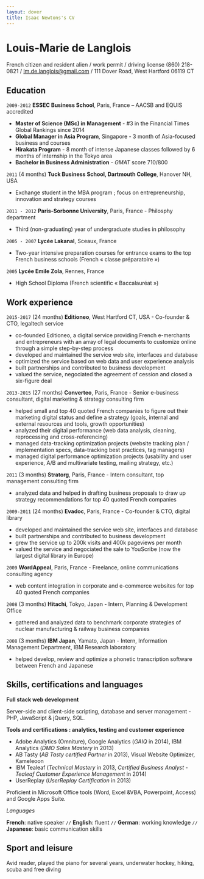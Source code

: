 ```yaml
---
layout: dover
title: Isaac Newtons's CV
---
```

# Louis-Marie de Langlois
<!-- [LinkedIn](https://linkedin.com/in/louismariedelanglois/?locale=en_US) -->

French citizen and resident alien / work permit / driving license
(860) 218-0821 / lm.de.langlois@gmail.com / 111 Dover Road, West Hartford 06119 CT

## Education

`2009-2012`
__ESSEC Business School__, Paris, France – AACSB and EQUIS accredited
- __Master of Science (MSc) in Management__ - #3 in the Financial Times Global Rankings since 2014
- __Global Manager in Asia Program__, Singapore - 3 month of Asia-focused business and courses
- __Hirakata Program__ - 8 month of intense Japanese classes followed by 6 months of internship in the Tokyo area
- __Bachelor in Business Administration__ - *GMAT* score 710/800

`2011` (4 months)
__Tuck Business School, Dartmouth College__, Hanover NH, USA
- Exchange student in the MBA program ; focus on entrepreneurship, innovation and strategy courses

`2011 - 2012`
__Paris-Sorbonne University__, Paris, France - Philosphy department
- Third (non-graduating) year of undergraduate studies in philosophy

`2005 - 2007`
__Lycée Lakanal__, Sceaux, France
- Two-year intensive preparation courses for entrance exams to the top French business schools (French « classe préparatoire »)

`2005`
__Lycée Emile Zola__, Rennes, France
- High School Diploma (French scientific « Baccalauréat »)

## Work experience

`2015-2017` (24 months)
__Editioneo__, West Hartford CT, USA - Co-founder & CTO, legaltech service
- co-founded Editioneo, a digital service providing French e-merchants and entrepreneurs with an array of legal documents to customize online through a simple step-by-step process
- developed and maintained the service web site, interfaces and database
- optimized the service based on web data and user experience analysis
- built partnerships and contributed to business development
- valued the service, negociated the agreement of cession and closed a six-figure deal

`2013-2015` (27 months)
__Converteo__, Paris, France - Senior e-business consultant, digital marketing & strategy consulting firm
- helped small and top 40 quoted French companies to figure out their marketing digital status and define a strategy (goals, internal and external resources and tools, growth opportunities)
- analyzed their digital performance (web data analysis, cleaning, reprocessing and cross-referencing)
- managed data-tracking optimization projects (website tracking plan / implementation specs, data-tracking best practices, tag managers)
- managed digital performance optimization projects (usability and user experience, A/B and multivariate testing, mailing strategy, etc.)

`2011` (3 months)
__Stratorg__, Paris, France - Intern consultant, top management consulting firm
- analyzed data and helped in drafting business proposals to draw up strategy recommendations for top 40 quoted French companies

`2009-2011` (24 months)
__Evadoc__, Paris, France - Co-founder & CTO, digital library
- developed and maintained the service web site, interfaces and database
- built partnerships and contributed to business development
- grew the service up to 200k visits and 400k pageviews per month
- valued the service and negociated the sale to YouScribe (now the largest digital library in Europe)

`2009`
__WordAppeal__, Paris, France - Freelance, online communications consulting agency
- web content integration in corporate and e-commerce websites for top 40 quoted French companies

`2008` (3 months)
__Hitachi__, Tokyo, Japan - Intern, Planning & Development Office
- gathered and analyzed data to benchmark corporate strategies of nuclear manufacturing & railway business companies

`2008` (3 months)
__IBM Japan__, Yamato, Japan - Intern, Information Management Department, IBM Research laboratory
- helped develop, review and optimize a phonetic transcription software between French and Japanese

## Skills, certifications and languages

__Full stack web development__

 Server-side and client-side scripting, database and server management - PHP, JavaScript & jQuery, SQL.

__Tools and certifications : analytics, testing and customer experience__

- Adobe Analytics (Omniture), Google Analytics (*GAIQ* in 2014), IBM Analytics (*DMO Sales Mastery* in 2013)
- AB Tasty (*AB Tasty certified Partner* in 2013), Visual Website Optimizer, Kameleoon
- IBM Tealeaf (*Technical Mastery* in 2013, *Certified Business Analyst - Tealeaf Customer Experience Management* in 2014)
- UserReplay (*UserReplay Certification* in 2013)

Proficient in Microsoft Office tools (Word, Excel &VBA, Powerpoint, Access) and Google Apps Suite.

*Languages*

__French__: native speaker `//` __English__: fluent `//` __German__: working knowledge `//` __Japanese__: basic communication skills

## Sport and leisure

Avid reader, played the piano for several years, underwater hockey, hiking, scuba and free diving

<!-- ### Footer

Last updated: May 2013 -->


